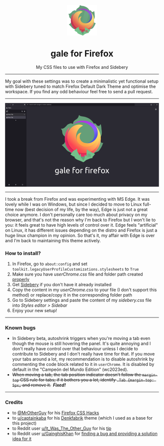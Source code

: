 <div align="center"><img src="image/logo.png" width=100px height=100px></div>
<h1 align="center">gale for Firefox</h1>
<p align="center">My CSS files to use with Firefox and Sidebery</p>

<hr>

My goal with these settings was to create a minimalistic yet functional setup
with Sidebery tuned to match Firefox Default Dark Theme and optimise the
workspace. If you find any odd behaviour feel free to send a pull request.

<hr>

<div align="center"><img src="image/thumbnail.png"></div>

<hr>

I took a break from Firefox and was experimenting with MS Edge. It was lovely
while I was on Windows, but since I decided to move to Linux full-time now (best
decision of my life, by the way), Edge is just not a great choice anymore. I
don't personally care too much about privacy on my browser, and that's not the
reason why I'm back to Firefox but I won't lie to you: it feels great to have
high levels of control over it. Edge feels "artificial" on Linux, it has
different issues depending on the distro and Firefox is just a huge linux
champion in my opinion. So that's it, my affair with Edge is over and I'm back
to maintaining this theme actively.

### How to install?

<ol>
<li> In Firefox, go to <code>about:config</code> and set <code>toolkit.legacyUserProfileCustomizations.stylesheets</code> to <code>True</code></li>
<li> Make sure you have <i>userChrome.css</i> file and folder path created <a href="https://www.userchrome.org/how-create-userchrome-css.html">properly</a></li>
<li> Get <a href="https://addons.mozilla.org/firefox/addon/sidebery">Sidebery</a> if you don't have it already installed</li>
<li> Copy the content in my <i>userChrome.css</i> to your file (I don't support this method) or replace/copy it in the corresponding folder path</li>
<li> Go to Sidebery settings and paste the content of my <i>sidebery.css</i> file into <i>Styles editor > Sidebar</i> </li>
<li> Enjoy your new setup!</li>
</ol>
<hr>

### Known bugs

<ul>
<li>In Sidebery beta, autoshrink triggers when you're moving a tab even though the mouse is still hovering the panel. It's quite annoying and I don't really have control over that behaviour unless I decide to contribute to Sidebery and I don't really have time for that. If you move your tabs around a lot, my recommendation is to disable autoshrink by commenting the code block related to it in <code>userChrome</code>. It is disabled by default in the "Campeón del Mundo Edition" (wc2023ed).</li>
<li><span style="text-decoration: line-through;">When moving a tab, the tab position indicator doesn't follow the <code>margin-top</code> CSS rule for tabs; if it bothers you a lot, identify <code>.Tab {margin-top: 5px;</code> and remove it.</span><b><i>&nbsp;&nbsp;Fixed!</i></b></li>
</ul>
<hr>

### Credits

<ul>
<li>to <a href="https://github.com/MrOtherGuy">@MrOtherGuy</a> for his <a href="https://github.com/MrOtherGuy/firefox-csshacks">Firefox CSS Hacks</a></li>
<li>to <a href="https://www.reddit.com/user/captainkaba/">u/captainkaba</a> for his <a href="https://www.reddit.com/r/FirefoxCSS/comments/rqo5z6/some_people_asked_for_the_css_so_here_is_my_setup/">Denkfabrik</a> theme (which I used as a base for this project)</li>
<li>to Reddit user <a href="https://www.reddit.com/user/It_Was_The_Other_Guy/">u/It_Was_The_Other_Guy</a> for his <a href="https://www.reddit.com/r/FirefoxCSS/comments/vzcqzn/comment/ig8a8ba/">tip</a></li>
<li>to Reddit user <a href="https://www.reddit.com/user/GainghisKhan/">u/GainghisKhan</a> for <a href="https://www.reddit.com/r/FirefoxCSS/comments/wcc9fc/comment/j2aoa8r/">finding a bug and providing a solution idea for it</a></li>
</ul>
